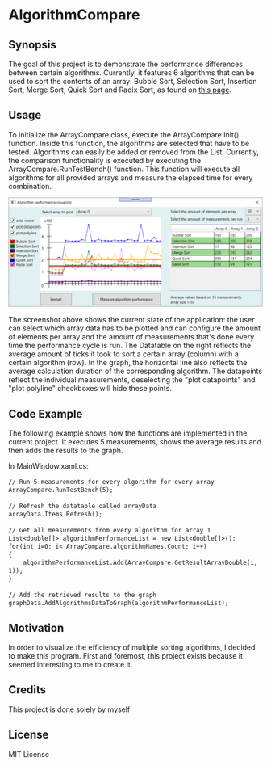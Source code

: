 # AlgorithmCompare

## Synopsis

The goal of this project is to demonstrate the performance differences between certain algorithms.
Currently, it features 6 algorithms that can be used to sort the contents of an array:
Bubble Sort, Selection Sort, Insertion Sort, Merge Sort, Quick Sort and Radix Sort, as found on [this page](https://www.geeksforgeeks.org/sorting-algorithms/ "Geeksforgeeks sorting algorithms overview").

## Usage

To initialize the ArrayCompare class, execute the ArrayCompare.Init() function. 
Inside this function, the algorithms are selected that have to be tested. Algorithms can easily be added or removed from the List.
Currently, the comparison functionality is executed by executing the ArrayCompare.RunTestBench() function.
This function will execute all algorithms for all provided arrays and measure the elapsed time for every combination.

![Screenshot](algorithmCompare_Screenshot.png)

The screenshot above shows the current state of the application: the user can select which array data has to be plotted and can configure the amount of elements per array and the amount of measurements that's done every time the performance cycle is run. The Datatable on the right reflects the average amount of ticks it took to sort a certain array (column) with a certain algorithm (row). In the graph, the horizontal line also reflects the average calculation duration of the corresponding algorithm. The datapoints reflect the individual measurements, deselecting the "plot datapoints" and "plot polyline" checkboxes will hide these points.

## Code Example

The following example shows how the functions are implemented in the current project. It executes 5 measurements, shows the average results and then adds the results to the graph.

In MainWindow.xaml.cs:
```
// Run 5 measurements for every algorithm for every array
ArrayCompare.RunTestBench(5);

// Refresh the datatable called arrayData
arrayData.Items.Refresh();

// Get all measurements from every algorithm for array 1
List<double[]> algorithmPerformanceList = new List<double[]>();            
for(int i=0; i< ArrayCompare.algorithmNames.Count; i++)
{
	algorithmPerformanceList.Add(ArrayCompare.GetResultArrayDouble(i, 1));
}

// Add the retrieved results to the graph
graphData.AddAlgorithmsDataToGraph(algorithmPerformanceList);
```

## Motivation

In order to visualize the efficiency of multiple sorting algorithms, I decided to make this program.
First and foremost, this project exists because it seemed interesting to me to create it.

## Credits

This project is done solely by myself

## License

MIT License

